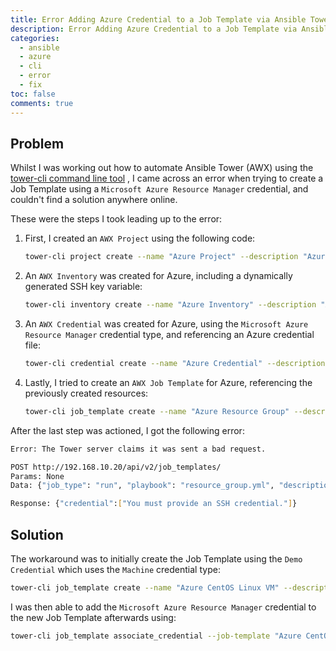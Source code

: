 ```yaml
---
title: Error Adding Azure Credential to a Job Template via Ansible Tower CLI
description: Error Adding Azure Credential to a Job Template via Ansible Tower CLI
categories:
  - ansible
  - azure
  - cli
  - error
  - fix
toc: false
comments: true
---
```


## Problem

Whilst I was working out how to automate Ansible Tower (AWX) using the [tower-cli command line tool](https://docs.ansible.com/ansible-tower/latest/html/towerapi/tower_cli.html)
, I came across an error when trying to create a Job Template using a `Microsoft Azure Resource Manager`
credential, and couldn't find a solution anywhere online.

These were the steps I took leading up to the error:

1. First, I created an `AWX Project` using the following code:
    ```bash
    tower-cli project create --name "Azure Project" --description "Azure Playbooks" --scm-type "manual" --local-path "azure-linux-vm" --organization "Default"
    ```
1. An `AWX Inventory` was created for Azure, including a dynamically generated SSH key variable:
    ```bash
    tower-cli inventory create --name "Azure Inventory" --description "Azure Inventory" --organization "Default" --variables "ssh_public_key: \"$ssh_public_key\""
    ```
1. An `AWX Credential` was created for Azure, using the `Microsoft Azure Resource Manager` credential type, and referencing an Azure credential file:
    ```bash
    tower-cli credential create --name "Azure Credential" --description "Azure Credential" --organization "Default" --credential-type "Microsoft Azure Resource Manager" --inputs "@$azure_credential_file_path"
    ```
1. Lastly, I tried to create an `AWX Job Template` for Azure, referencing the previously created resources:
    ```bash
    tower-cli job_template create --name "Azure Resource Group" --description "Azure Resource Group - Job Template" --inventory "Azure Inventory" --project "Azure Project" --playbook "resource_group.yml" --credential "Azure Credential"
    ```

After the last step was actioned, I got the following error:

```bash
Error: The Tower server claims it was sent a bad request.

POST http://192.168.10.20/api/v2/job_templates/
Params: None
Data: {"job_type": "run", "playbook": "resource_group.yml", "description": "Azure Resource Group - Job Template", "inventory": 2, "credential": 2, "name": "Azure Resource Group", "project": 6}

Response: {"credential":["You must provide an SSH credential."]}
```

## Solution

The workaround was to initially create the Job Template using the `Demo Credential` which uses the `Machine`
credential type:

```bash
tower-cli job_template create --name "Azure CentOS Linux VM" --description "Azure CentOS Linux VM - Job Template" --inventory "Azure Inventory" --project "Azure Project" --playbook "centos_vm.yml" --credential "Demo Credential"
```

I was then able to add the `Microsoft Azure Resource Manager` credential to the new Job Template afterwards using:

```bash
tower-cli job_template associate_credential --job-template "Azure CentOS Linux VM" --credential "Azure Credential"
```
